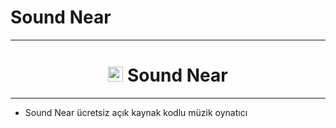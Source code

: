 # Sound Near
<hr>

<h1 align='center' color='red'><img src='https://raw.githubusercontent.com/Muhammedska/Sound_Near/main/Logo.png' width='24px'> Sound Near</h1>
<hr>
<ul>
  <li>Sound Near ücretsiz açık kaynak kodlu müzik oynatıcı</li>
</ul>
